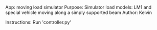 App: moving load simulator
Purpose: Simulator load models: LM1 and special vehicle moving along a simply supported beam
Author: Kelvin

Instructions:
Run 'controller.py'
 